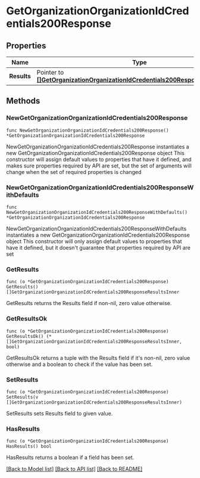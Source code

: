 # GetOrganizationOrganizationIdCredentials200Response

## Properties

Name | Type | Description | Notes
------------ | ------------- | ------------- | -------------
**Results** | Pointer to [**[]GetOrganizationOrganizationIdCredentials200ResponseResultsInner**](GetOrganizationOrganizationIdCredentials200ResponseResultsInner.md) |  | [optional] 

## Methods

### NewGetOrganizationOrganizationIdCredentials200Response

`func NewGetOrganizationOrganizationIdCredentials200Response() *GetOrganizationOrganizationIdCredentials200Response`

NewGetOrganizationOrganizationIdCredentials200Response instantiates a new GetOrganizationOrganizationIdCredentials200Response object
This constructor will assign default values to properties that have it defined,
and makes sure properties required by API are set, but the set of arguments
will change when the set of required properties is changed

### NewGetOrganizationOrganizationIdCredentials200ResponseWithDefaults

`func NewGetOrganizationOrganizationIdCredentials200ResponseWithDefaults() *GetOrganizationOrganizationIdCredentials200Response`

NewGetOrganizationOrganizationIdCredentials200ResponseWithDefaults instantiates a new GetOrganizationOrganizationIdCredentials200Response object
This constructor will only assign default values to properties that have it defined,
but it doesn't guarantee that properties required by API are set

### GetResults

`func (o *GetOrganizationOrganizationIdCredentials200Response) GetResults() []GetOrganizationOrganizationIdCredentials200ResponseResultsInner`

GetResults returns the Results field if non-nil, zero value otherwise.

### GetResultsOk

`func (o *GetOrganizationOrganizationIdCredentials200Response) GetResultsOk() (*[]GetOrganizationOrganizationIdCredentials200ResponseResultsInner, bool)`

GetResultsOk returns a tuple with the Results field if it's non-nil, zero value otherwise
and a boolean to check if the value has been set.

### SetResults

`func (o *GetOrganizationOrganizationIdCredentials200Response) SetResults(v []GetOrganizationOrganizationIdCredentials200ResponseResultsInner)`

SetResults sets Results field to given value.

### HasResults

`func (o *GetOrganizationOrganizationIdCredentials200Response) HasResults() bool`

HasResults returns a boolean if a field has been set.


[[Back to Model list]](../README.md#documentation-for-models) [[Back to API list]](../README.md#documentation-for-api-endpoints) [[Back to README]](../README.md)


